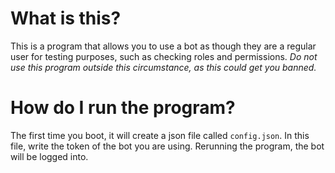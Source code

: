 # What is this?
This is a program that allows you to use a bot as though they are a regular user for testing purposes, such as checking roles and permissions.
*Do not use this program outside this circumstance, as this could get you banned.*

# How do I run the program?
The first time you boot, it will create a json file called `config.json`.
In this file, write the token of the bot you are using. Rerunning the program, the bot will be logged into.

